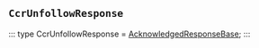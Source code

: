 ## `CcrUnfollowResponse`
:::
type CcrUnfollowResponse = [AcknowledgedResponseBase](./AcknowledgedResponseBase.md);
:::
